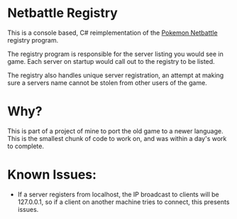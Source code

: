 # Netbattle Registry
This is a console based, C# reimplementation of the [Pokemon Netbattle]() registry program.

The registry program is responsible for the server listing you would see in game. Each server on startup would call out to the registry to be listed.

The registry also handles unique server registration, an attempt at making sure a servers name cannot be stolen from other users of the game.

# Why?
This is part of a project of mine to port the old game to a newer language. This is the smallest chunk of code to work on, and was within a day's work to complete. 

# Known Issues:
- If a server registers from localhost, the IP broadcast to clients will be 127.0.0.1, so if a client on another machine tries to connect, this presents issues. 